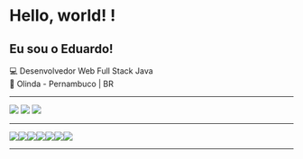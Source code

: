 # Hello, world! !

 

## Eu sou o Eduardo!

:computer: Desenvolvedor Web Full Stack Java
<br>
:house_with_garden: Olinda - Pernambuco | BR


<div> 
  <hr>
  <a href="https://instagram.com/educastro9" target="_blank"><img src="https://img.shields.io/badge/-Instagram-%23E4405F?style=for-the-badge&logo=instagram&logoColor=white" target="_blank"></a> 
 <a href = "mailto:educastro._@hotmail.com"><img src="https://img.shields.io/badge/Microsoft_Outlook-0078D4?style=for-the-badge&logo=microsoft-outlook&logoColor=white" target="_blank"></a>
 <a href="https://www.linkedin.com/in/eduardo-castro-4b6ba1165/" target="_blank"><img src="https://img.shields.io/badge/-LinkedIn-%230077B5?style=for-the-badge&logo=linkedin&logoColor=white" target="_blank"></a> 
 <hr>
 
 <img src="https://img.shields.io/badge/Java-ED8B00?style=for-the-badge&logo=java&logoColor=white"></img><img src="https://img.shields.io/badge/Spring_Boot-F2F4F9?style=for-the-badge&logo=spring-boot"></img><img src="https://img.shields.io/badge/MySQL-005C84?style=for-the-badge&logo=mysql&logoColor=white"></img><img src="https://img.shields.io/badge/HTML5-E34F26?style=for-the-badge&logo=html5&logoColor=white"></img><img src="https://img.shields.io/badge/CSS3-1572B6?style=for-the-badge&logo=css3&logoColor=white"></img><img src="https://img.shields.io/badge/Bootstrap-563D7C?style=for-the-badge&logo=bootstrap&logoColor=white"></img><img src="https://img.shields.io/badge/Angular-DD0031?style=for-the-badge&logo=angular&logoColor=white"></img>
 <hr>
 
